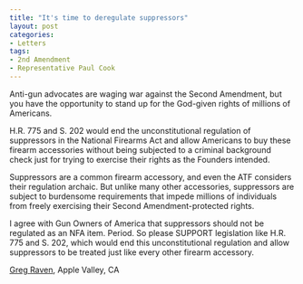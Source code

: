 ```yaml
---
title: "It's time to deregulate suppressors"
layout: post
categories:
- Letters
tags:
- 2nd Amendment
- Representative Paul Cook
---
```


Anti-gun advocates are waging war against the Second Amendment, but you have the opportunity to stand up for the God-given rights of millions of Americans.

H.R. 775 and S. 202 would end the unconstitutional regulation of suppressors in the National Firearms Act and allow Americans to buy these firearm accessories without being subjected to a criminal background check just for trying to exercise their rights as the Founders intended.

Suppressors are a common firearm accessory, and even the ATF considers their regulation archaic. But unlike many other accessories, suppressors are subject to burdensome requirements that impede millions of individuals from freely exercising their Second Amendment-protected rights.

I agree with Gun Owners of America that suppressors should not be regulated as an NFA item. Period. So please SUPPORT legislation like H.R. 775 and S. 202, which would end this unconstitutional regulation and allow suppressors to be treated just like every other firearm accessory.

[Greg Raven](https://www.gregraven.org/), Apple Valley, CA